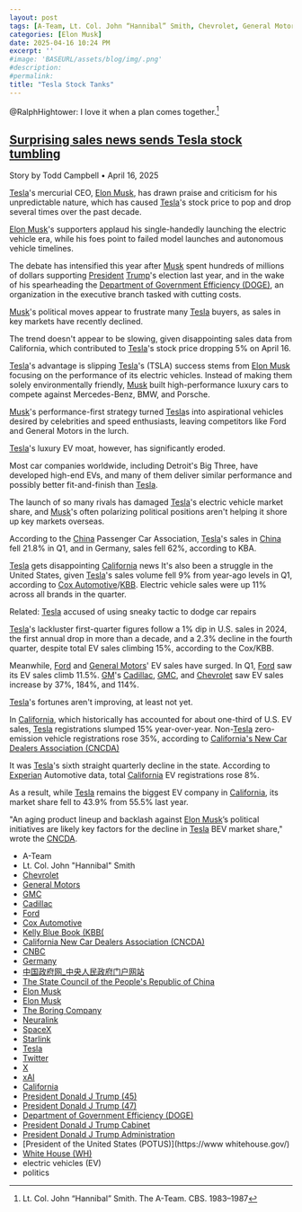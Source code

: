 ```yaml
---
layout: post
tags: [A-Team, Lt. Col. John “Hannibal” Smith, Chevrolet, General Motors, GMC, Cadillac, Ford, Cox Automotive, Kelly Blue Book (KBB(, California New Car Dealers Association (CNCDA), CNBC, Germany, 中国政府网_中央人民政府门户网站, The State Council of the People’s Republic of China, Elon Musk, Elon Musk, The Boring Company, Neuralink, SpaceX, Starlink, Tesla, Twitter, X, xAI, California, President Donald J Trump (45), President Donald J Trump (47), Department of Government Efficiency (DOGE), President Donald J Trump Cabinet, President Donald J Trump Administration, President of the United States (POTUS), White House (WH), electric vehicles (EV), politics]
categories: [Elon Musk]
date: 2025-04-16 10:24 PM
excerpt: ''
#image: 'BASEURL/assets/blog/img/.png'
#description:
#permalink:
title: "Tesla Stock Tanks"
---
```


@RalphHightower: I love it when a plan comes together.[^11]

[^11]: Lt. Col. John “Hannibal” Smith. The A-Team. CBS. 1983–1987

## [Surprising sales news sends Tesla stock tumbling](https://www.thestreet.com/automotive/surprising-sales-news-sends-tesla-stock-tumbling)

Story by Todd Campbell • April 16, 2025

[Tesla](https://www.tesla.com/)'s mercurial CEO, [Elon Musk](https://ir.tesla.com/corporate/elon-musk), has drawn praise and criticism for his unpredictable nature, which has caused [Tesla](https://www.tesla.com/)'s stock price to pop and drop several times over the past decade.

[Elon Musk](https://ir.tesla.com/corporate/elon-musk)'s supporters applaud his single-handedly launching the electric vehicle era, while his foes point to failed model launches and autonomous vehicle timelines.

The debate has intensified this year after [Musk](https://ir.tesla.com/corporate/elon-musk) spent hundreds of millions of dollars supporting [President](https://www.whitehouse.gov/) [Trump](https://www.donaldjtrump.com/)'s election last year, and in the wake of his spearheading the [Department of Government Efficiency (DOGE)](https://www.doge.gov), an organization in the executive branch tasked with cutting costs.

[Musk](https://ir.tesla.com/corporate/elon-musk)'s political moves appear to frustrate many [Tesla](https://www.tesla.com/) buyers, as sales in key markets have recently declined. 

The trend doesn't appear to be slowing, given disappointing sales data from California, which contributed to [Tesla](https://www.tesla.com/)'s stock price dropping 5% on April 16.

[Tesla](https://www.tesla.com/)'s advantage is slipping
[Tesla](https://www.tesla.com/)'s  (TSLA)  success stems from [Elon Musk](https://ir.tesla.com/corporate/elon-musk) focusing on the performance of its electric vehicles. Instead of making them solely environmentally friendly, [Musk](https://ir.tesla.com/corporate/elon-musk) built high-performance luxury cars to compete against Mercedes-Benz, BMW, and Porsche.

[Musk](https://ir.tesla.com/corporate/elon-musk)'s performance-first strategy turned [Tesla](https://www.tesla.com/)s into aspirational vehicles desired by celebrities and speed enthusiasts, leaving competitors like Ford and General Motors in the lurch.

[Tesla](https://www.tesla.com/)'s luxury EV moat, however, has significantly eroded. 

Most car companies worldwide, including Detroit's Big Three, have developed high-end EVs, and many of them deliver similar performance and possibly better fit-and-finish than [Tesla](https://www.tesla.com/).

The launch of so many rivals has damaged [Tesla](https://www.tesla.com/)'s electric vehicle market share, and [Musk](https://ir.tesla.com/corporate/elon-musk)'s often polarizing political positions aren't helping it shore up key markets overseas.

According to the [China](https://www.cn.gov/) Passenger Car Association, [Tesla](https://www.tesla.com/)'s sales in [China](https://www.cn.gov/) fell 21.8% in Q1, and in Germany, sales fell 62%, according to KBA.

[Tesla](https://www.tesla.com/) gets disappointing [California](https://www.ca.gov/) news
It's also been a struggle in the United States, given [Tesla](https://www.tesla.com/)'s sales volume fell 9% from year-ago levels in Q1, according to [Cox Automotive](https://www.coxautoinc.com/)/[KBB](https://www.kbb.com/). Electric vehicle sales were up 11% across all brands in the quarter.

Related: [Tesla](https://www.tesla.com/) accused of using sneaky tactic to dodge car repairs

[Tesla](https://www.tesla.com/)'s lackluster first-quarter figures follow a 1% dip in U.S. sales in 2024, the first annual drop in more than a decade, and a 2.3% decline in the fourth quarter, despite total EV sales climbing 15%, according to the Cox/KBB.

Meanwhile, [Ford](https://www.ford.com/) and [General Motors](https://www.gm.com/)' EV sales have surged. In Q1, [Ford](https://www.ford.com/) saw its EV sales climb 11.5%. [GM](https://www.gm.com)'s [Cadillac](https://www.cadillac.com/), [GMC](https://www.gmc.com/), and [Chevrolet](https://www.chevrolet.com/) saw EV sales increase by 37%, 184%, and 114%.

[Tesla](https://www.tesla.com/)'s fortunes aren't improving, at least not yet.

In [California](https://www.ca.gov/), which historically has accounted for about one-third of U.S. EV sales, [Tesla](https://www.tesla.com/) registrations slumped 15% year-over-year. Non-[Tesla](https://www.tesla.com/) zero-emission vehicle registrations rose 35%, according to [California's New Car Dealers Association (CNCDA)](https://www.cncda.org/)

It was [Tesla](https://www.tesla.com/)'s sixth straight quarterly decline in the state. According to [Experian](https://www.experian.com/) Automotive data, total [California](https://www.ca.gov/) EV registrations rose 8%.

As a result, while [Tesla](https://www.tesla.com/) remains the biggest EV company in [California](https://www.ca.gov/), its market share fell to 43.9% from 55.5% last year.

"An aging product lineup and backlash against [Elon Musk](https://ir.tesla.com/corporate/elon-musk)’s political initiatives are likely key factors for the decline in [Tesla](https://www.tesla.com/) BEV market share," wrote the [CNCDA](https://www.cncda.org/).

- A-Team 
- Lt. Col. John "Hannibal" Smith 
- [Chevrolet](https://www.chevrolet.com/)
- [General Motors](https://www.gm.com/)
- [GMC](https://www.gmc.com/)
- [Cadillac](https://www.cadillac.com/)
- [Ford](https://www.ford.com/)
- [Cox Automotive](https://www.coxautoinc.com/)
- [Kelly Blue Book (KBB(](https://www.kbb.com/)
- [California New Car Dealers Association (CNCDA)](https://www.cncda.org/)
- [CNBC](https://www.cnbc.com/)
- [Germany](https://www.bundesregierung.de/)
- [中国政府网_中央人民政府门户网站](https://www.gov.cn/)
- [The State Council of the People's Republic of China](https://english.www.gov.cn/)
- [Elon Musk](https://ir.tesla.com/corporate/elon-musk)
- [Elon Musk](https://x.com/elonmusk/)
- [The Boring Company](https://www.boringcompany.com/)
- [Neuralink](https://neuralink.com/)
- [SpaceX](https://www.spacex.com/)
- [Starlink](https://www.starlink.com/)
- [Tesla](https://www.tesla.com/)
- [Twitter](https://twitter.com/)
- [ X ](https://x.com/)
- [xAI](https://x.ai/) 
- [California](https://www.ca.gov/)
- [President Donald J Trump (45)](https://trumpwhitehouse.archives.gov/)
- [President Donald J Trump (47)](https://www.whitehouse.gov/administration/)
- [Department of Government Efficiency (DOGE)](https://www.doge.gov/)
- [President Donald J Trump Cabinet](https://www.whitehouse.gov/administration/the-cabinet/)
- [President Donald J Trump Administration](https://www.whitehouse.gov/administration/)
- [President of the United States (POTUS)](https://www whitehouse.gov/)
- [White House (WH)](https://www.whitehouse.gov/)
- electric vehicles (EV)
- politics 
